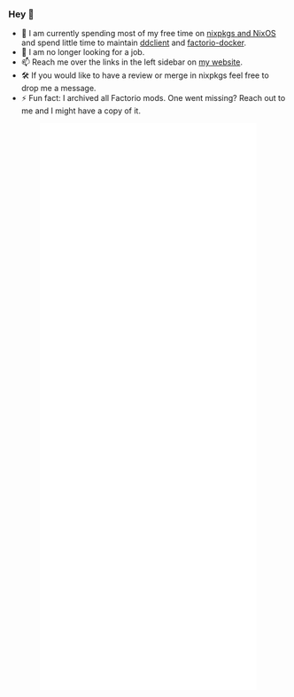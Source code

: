 ### Hey :wave:

- :telescope: I am currently spending most of my free time on [nixpkgs and NixOS](https://github.com/NixOS/nixpkgs/) and spend little time to maintain [ddclient](https://github.com/ddclient/ddclient/) and [factorio-docker](https://github.com/factoriotools/factorio-docker/).
- :briefcase: I am no longer looking for a job.
- :mailbox: Reach me over the links in the left sidebar on [my website](https://supersandro.de/).
- :hammer_and_wrench: If you would like to have a review or merge in nixpkgs feel free to drop me a message.
- :zap: Fun fact: I archived all Factorio mods. One went missing? Reach out to me and I might have a copy of it.

<p align="center">
  <a href="https://github.com/SuperSandro2000/">
    <img src="https://raw.githubusercontent.com/SuperSandro2000/SuperSandro2000/master/github-metrics.svg" />
  </a>
</p>     
